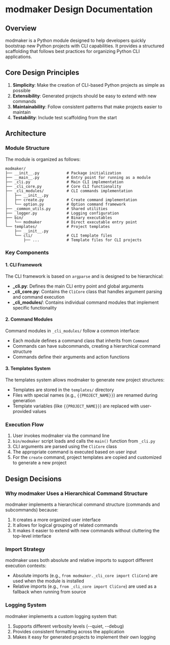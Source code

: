 # modmaker Design Documentation

## Overview

modmaker is a Python module designed to help developers quickly bootstrap new Python projects with CLI capabilities. It provides a structured scaffolding that follows best practices for organizing Python CLI applications.

## Core Design Principles

1. **Simplicity**: Make the creation of CLI-based Python projects as simple as possible
2. **Extensibility**: Generated projects should be easy to extend with new commands
3. **Maintainability**: Follow consistent patterns that make projects easier to maintain
4. **Testability**: Include test scaffolding from the start

## Architecture

### Module Structure

The module is organized as follows:

```
modmaker/
├── __init__.py            # Package initialization
├── __main__.py            # Entry point for running as a module
├── _cli.py                # Main CLI implementation
├── _cli_core.py           # Core CLI functionality
├── _cli_modules/          # CLI commands implementation
│   ├── __init__.py
│   ├── create.py          # Create command implementation
│   └── option.py          # Option command framework
├── _common_utils.py       # Shared utilities
├── _logger.py             # Logging configuration
├── bin/                   # Binary executables
│   └── modmaker           # Direct executable entry point
└── templates/             # Project templates
    ├── __init__.py
    └── cli/               # CLI template files
        ├── ...            # Template files for CLI projects
```

### Key Components

#### 1. CLI Framework

The CLI framework is based on `argparse` and is designed to be hierarchical:

- **_cli.py**: Defines the main CLI entry point and global arguments
- **_cli_core.py**: Contains the `CliCore` class that handles argument parsing and command execution
- **_cli_modules/**: Contains individual command modules that implement specific functionality

#### 2. Command Modules

Command modules in `_cli_modules/` follow a common interface:

- Each module defines a command class that inherits from `Command`
- Commands can have subcommands, creating a hierarchical command structure
- Commands define their arguments and action functions

#### 3. Templates System

The templates system allows modmaker to generate new project structures:

- Templates are stored in the `templates/` directory
- Files with special names (e.g., `{{PROJECT_NAME}}`) are renamed during generation
- Template variables (like `{{PROJECT_NAME}}`) are replaced with user-provided values

### Execution Flow

1. User invokes modmaker via the command line
2. `bin/modmaker` script loads and calls the `main()` function from `_cli.py`
3. CLI arguments are parsed using the `CliCore` class
4. The appropriate command is executed based on user input
5. For the `create` command, project templates are copied and customized to generate a new project

## Design Decisions

### Why modmaker Uses a Hierarchical Command Structure

modmaker implements a hierarchical command structure (commands and subcommands) because:

1. It creates a more organized user interface
2. It allows for logical grouping of related commands
3. It makes it easier to extend with new commands without cluttering the top-level interface

### Import Strategy

modmaker uses both absolute and relative imports to support different execution contexts:

- Absolute imports (e.g., `from modmaker._cli_core import CliCore`) are used when the module is installed
- Relative imports (e.g., `from _cli_core import CliCore`) are used as a fallback when running from source

### Logging System

modmaker implements a custom logging system that:

1. Supports different verbosity levels (--quiet, --debug)
2. Provides consistent formatting across the application
3. Makes it easy for generated projects to implement their own logging